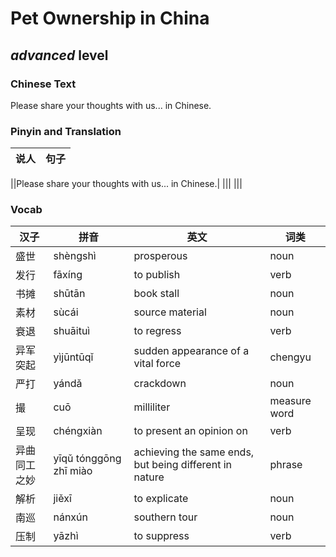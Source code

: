 # Pet Ownership in China
## *advanced* level

### Chinese Text
Please share your thoughts with us... in Chinese.

### Pinyin and Translation
|说人|句子|
|----|----|

||Please share your thoughts with us... in Chinese.|
|||
|||
### Vocab
|汉子|拼音|英文|词类|
|----|----|----|----|
|盛世|shèngshì|prosperous|noun|
|发行|fāxíng|to publish|verb|
|书摊|shūtān|book stall|noun|
|素材|sùcái|source material|noun|
|衰退|shuāituì|to regress|verb|
|异军突起|yìjūntūqǐ|sudden appearance of a vital force|chengyu|
|严打|yándǎ|crackdown|noun|
|撮|cuō|milliliter|measure word|
|呈现|chéngxiàn|to present an opinion on|verb|
|异曲同工之妙|yīqǔ tónggōng zhī miào|achieving the same ends, but being different in nature|phrase|
|解析|jiěxī|to explicate|noun|
|南巡|nánxún|southern tour|noun|
|压制|yāzhì|to suppress|verb|